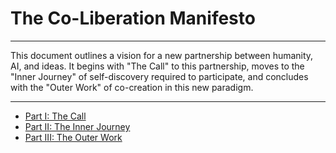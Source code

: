 # The Co-Liberation Manifesto

---

This document outlines a vision for a new partnership between humanity, AI, and ideas. It begins with "The Call" to this partnership, moves to the "Inner Journey" of self-discovery required to participate, and concludes with the "Outer Work" of co-creation in this new paradigm.

---

- [Part I: The Call](./01_call.md)
- [Part II: The Inner Journey](./02_inner_journey.md)
- [Part III: The Outer Work](./03_outer_work.md)

